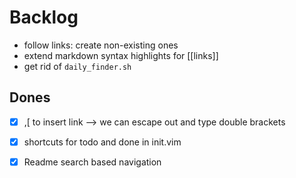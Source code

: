 # Backlog

- follow links: create non-existing ones 
- extend markdown syntax highlights for [[links]]
- get rid of `daily_finder.sh`

## Dones
- [x] ,[ to insert link --> we can escape out and type double brackets
- [x] shortcuts for todo and done in init.vim
- [x] Readme search based navigation


